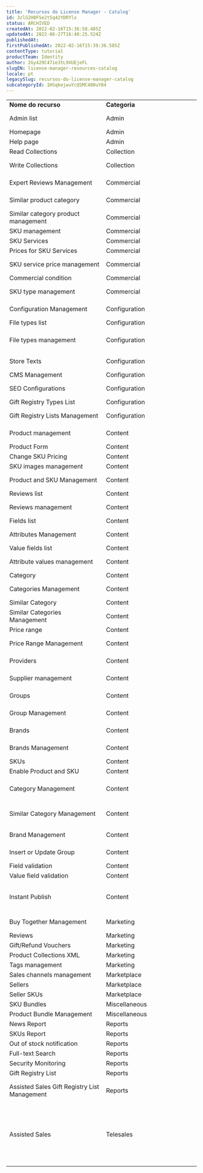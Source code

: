 ```yaml
---
title: 'Recursos do License Manager - Catalog'
id: 3zlG2H8FSe2t5q42YDRYlx
status: ARCHIVED
createdAt: 2022-02-16T15:36:58.485Z
updatedAt: 2022-06-27T16:40:25.524Z
publishedAt: 
firstPublishedAt: 2022-02-16T15:39:36.585Z
contentType: tutorial
productTeam: Identity
author: 2Gy429C47ie3tL9XUEjeFL
slugEN: license-manager-resources-catalog
locale: pt
legacySlug: recursos-do-license-manager-catalog
subcategoryId: 1HSqkejwuYcQSMC400uY84
---
```


<table class="w-100 center mv7 bb b--gray" style="border-spacing: 0px; border-collapse: collapse;">
  <tr class="bb b--muted-3">
   <td class="t-body pa5" style="min-width: 15rem;"><strong>Nome do recurso</strong>
   </td>
   <td class="t-body pa5" style="min-width: 15rem;"><strong>Categoria</strong>
   </td>
   <td class="t-body pa5" style="min-width: 15rem;"><strong>Descrição</strong>
   </td>
  </tr>
  <tr class="bb b--muted-3">
   <td class="t-body pa5" style="min-width: 15rem;">Admin list
   </td>
   <td class="t-body pa5" style="min-width: 15rem;">Admin
   </td>
   <td class="t-body pa5" style="min-width: 15rem;">Lista os administradores do sistema
   </td>
  </tr>
  <tr class="bb b--muted-3">
   <td class="t-body pa5" style="min-width: 15rem;">Homepage
   </td>
   <td class="t-body pa5" style="min-width: 15rem;">Admin
   </td>
   <td class="t-body pa5" style="min-width: 15rem;">Página Inicial
   </td>
  </tr>
  <tr class="bb b--muted-3">
   <td class="t-body pa5" style="min-width: 15rem;">Help page
   </td>
   <td class="t-body pa5" style="min-width: 15rem;">Admin
   </td>
   <td class="t-body pa5" style="min-width: 15rem;">Página inicial de ajuda
   </td>
  </tr>
  <tr class="bb b--muted-3">
   <td class="t-body pa5" style="min-width: 15rem;">Read Collections
   </td>
   <td class="t-body pa5" style="min-width: 15rem;">Collection
   </td>
   <td class="t-body pa5" style="min-width: 15rem;">Permite visualizar coleções
   </td>
  </tr>
  <tr class="bb b--muted-3">
   <td class="t-body pa5" style="min-width: 15rem;">Write Collections
   </td>
   <td class="t-body pa5" style="min-width: 15rem;">Collection
   </td>
   <td class="t-body pa5" style="min-width: 15rem;">Permite criar uma nova coleção de produtos
   </td>
  </tr>
  <tr class="bb b--muted-3">
   <td class="t-body pa5" style="min-width: 15rem;">Expert Reviews Management
   </td>
   <td class="t-body pa5" style="min-width: 15rem;">Commercial
   </td>
   <td class="t-body pa5" style="min-width: 15rem;">Formulário de cadastro de opinião de especialistas
   </td>
  </tr>
  <tr class="bb b--muted-3">
   <td class="t-body pa5" style="min-width: 15rem;">Similar product category
   </td>
   <td class="t-body pa5" style="min-width: 15rem;">Commercial
   </td>
   <td class="t-body pa5" style="min-width: 15rem;">Adicionar uma categoria similar ao produto
   </td>
  </tr>
  <tr class="bb b--muted-3">
   <td class="t-body pa5" style="min-width: 15rem;">Similar category product management
   </td>
   <td class="t-body pa5" style="min-width: 15rem;">Commercial
   </td>
   <td class="t-body pa5" style="min-width: 15rem;">Cadastro de produto categoria similar
   </td>
  </tr>
  <tr class="bb b--muted-3">
   <td class="t-body pa5" style="min-width: 15rem;">SKU management
   </td>
   <td class="t-body pa5" style="min-width: 15rem;">Commercial
   </td>
   <td class="t-body pa5" style="min-width: 15rem;">Formulário de cadastro de sku
   </td>
  </tr>
  <tr class="bb b--muted-3">
   <td class="t-body pa5" style="min-width: 15rem;">SKU Services
   </td>
   <td class="t-body pa5" style="min-width: 15rem;">Commercial
   </td>
   <td class="t-body pa5" style="min-width: 15rem;">Serviços de SKU
   </td>
  </tr>
  <tr class="bb b--muted-3">
   <td class="t-body pa5" style="min-width: 15rem;">Prices for SKU Services
   </td>
   <td class="t-body pa5" style="min-width: 15rem;">Commercial
   </td>
   <td class="t-body pa5" style="min-width: 15rem;">Lista de valores de serviços SKU
   </td>
  </tr>
  <tr class="bb b--muted-3">
   <td class="t-body pa5" style="min-width: 15rem;">SKU service price management
   </td>
   <td class="t-body pa5" style="min-width: 15rem;">Commercial
   </td>
   <td class="t-body pa5" style="min-width: 15rem;">Formulário para cadastro de valor para serviço SKU
   </td>
  </tr>
  <tr class="bb b--muted-3">
   <td class="t-body pa5" style="min-width: 15rem;">Commercial condition
   </td>
   <td class="t-body pa5" style="min-width: 15rem;">Commercial
   </td>
   <td class="t-body pa5" style="min-width: 15rem;">Definição das políticas comerciais
   </td>
  </tr>
  <tr class="bb b--muted-3">
   <td class="t-body pa5" style="min-width: 15rem;">SKU type management
   </td>
   <td class="t-body pa5" style="min-width: 15rem;">Commercial
   </td>
   <td class="t-body pa5" style="min-width: 15rem;">Formulário para cadastro de tipos de serviços de SKU
   </td>
  </tr>
  <tr class="bb b--muted-3">
   <td class="t-body pa5" style="min-width: 15rem;">Configuration Management
   </td>
   <td class="t-body pa5" style="min-width: 15rem;">Configuration
   </td>
   <td class="t-body pa5" style="min-width: 15rem;">Formulário de cadastro de configuração
   </td>
  </tr>
  <tr class="bb b--muted-3">
   <td class="t-body pa5" style="min-width: 15rem;">File types list
   </td>
   <td class="t-body pa5" style="min-width: 15rem;">Configuration
   </td>
   <td class="t-body pa5" style="min-width: 15rem;">Lista de tipos de arquivos
   </td>
  </tr>
  <tr class="bb b--muted-3">
   <td class="t-body pa5" style="min-width: 15rem;">File types management
   </td>
   <td class="t-body pa5" style="min-width: 15rem;">Configuration
   </td>
   <td class="t-body pa5" style="min-width: 15rem;">Formulário para cadastro de tamanhos padrão de imagem e demais arquivos
   </td>
  </tr>
  <tr class="bb b--muted-3">
   <td class="t-body pa5" style="min-width: 15rem;">Store Texts
   </td>
   <td class="t-body pa5" style="min-width: 15rem;">Configuration
   </td>
   <td class="t-body pa5" style="min-width: 15rem;">Ferramenta do desenvolvedor com todos os textos base da loja
   </td>
  </tr>
  <tr class="bb b--muted-3">
   <td class="t-body pa5" style="min-width: 15rem;">CMS Management
   </td>
   <td class="t-body pa5" style="min-width: 15rem;">Configuration
   </td>
   <td class="t-body pa5" style="min-width: 15rem;">Configurações do CMS (Portal)
   </td>
  </tr>
  <tr class="bb b--muted-3">
   <td class="t-body pa5" style="min-width: 15rem;">SEO Configurations
   </td>
   <td class="t-body pa5" style="min-width: 15rem;">Configuration
   </td>
   <td class="t-body pa5" style="min-width: 15rem;">Configurações de Conteudos SEO (Robots.txt)
   </td>
  </tr>
  <tr class="bb b--muted-3">
   <td class="t-body pa5" style="min-width: 15rem;">Gift Registry Types List
   </td>
   <td class="t-body pa5" style="min-width: 15rem;">Configuration
   </td>
   <td class="t-body pa5" style="min-width: 15rem;">Listagem de Tipos de Listas
   </td>
  </tr>
  <tr class="bb b--muted-3">
   <td class="t-body pa5" style="min-width: 15rem;">Gift Registry Lists Management
   </td>
   <td class="t-body pa5" style="min-width: 15rem;">Configuration
   </td>
   <td class="t-body pa5" style="min-width: 15rem;">Formulário de criação e edição de tipos de lista (GiftList)
   </td>
  </tr>
  <tr class="bb b--muted-3">
   <td class="t-body pa5" style="min-width: 15rem;">Product management
   </td>
   <td class="t-body pa5" style="min-width: 15rem;">Content
   </td>
   <td class="t-body pa5" style="min-width: 15rem;">Visualizar a tela de cadastro e alteração de produto
   </td>
  </tr>
  <tr class="bb b--muted-3">
   <td class="t-body pa5" style="min-width: 15rem;">Product Form
   </td>
   <td class="t-body pa5" style="min-width: 15rem;">Content
   </td>
   <td class="t-body pa5" style="min-width: 15rem;">Acesso à tela do produto
   </td>
  </tr>
  <tr class="bb b--muted-3">
   <td class="t-body pa5" style="min-width: 15rem;">Change SKU Pricing
   </td>
   <td class="t-body pa5" style="min-width: 15rem;">Content
   </td>
   <td class="t-body pa5" style="min-width: 15rem;">Alterar preços de SKUs
   </td>
  </tr>
  <tr class="bb b--muted-3">
   <td class="t-body pa5" style="min-width: 15rem;">SKU images management
   </td>
   <td class="t-body pa5" style="min-width: 15rem;">Content
   </td>
   <td class="t-body pa5" style="min-width: 15rem;">Inserir e alterar imagens de SKU
   </td>
  </tr>
  <tr class="bb b--muted-3">
   <td class="t-body pa5" style="min-width: 15rem;">Product and SKU Management
   </td>
   <td class="t-body pa5" style="min-width: 15rem;">Content
   </td>
   <td class="t-body pa5" style="min-width: 15rem;">Alteração e inclusão de produto e SKU
   </td>
  </tr>
  <tr class="bb b--muted-3">
   <td class="t-body pa5" style="min-width: 15rem;">Reviews list
   </td>
   <td class="t-body pa5" style="min-width: 15rem;">Content
   </td>
   <td class="t-body pa5" style="min-width: 15rem;">Lista todas as avaliações
   </td>
  </tr>
  <tr class="bb b--muted-3">
   <td class="t-body pa5" style="min-width: 15rem;">Reviews management
   </td>
   <td class="t-body pa5" style="min-width: 15rem;">Content
   </td>
   <td class="t-body pa5" style="min-width: 15rem;">Formulário de cadastro de avaliação
   </td>
  </tr>
  <tr class="bb b--muted-3">
   <td class="t-body pa5" style="min-width: 15rem;">Fields list
   </td>
   <td class="t-body pa5" style="min-width: 15rem;">Content
   </td>
   <td class="t-body pa5" style="min-width: 15rem;">Lista todos os campos do sistema
   </td>
  </tr>
  <tr class="bb b--muted-3">
   <td class="t-body pa5" style="min-width: 15rem;">Attributes Management
   </td>
   <td class="t-body pa5" style="min-width: 15rem;">Content
   </td>
   <td class="t-body pa5" style="min-width: 15rem;">Formulário para cadastro de campos
   </td>
  </tr>
  <tr class="bb b--muted-3">
   <td class="t-body pa5" style="min-width: 15rem;">Value fields list
   </td>
   <td class="t-body pa5" style="min-width: 15rem;">Content
   </td>
   <td class="t-body pa5" style="min-width: 15rem;">Liste de valores de um campo
   </td>
  </tr>
  <tr class="bb b--muted-3">
   <td class="t-body pa5" style="min-width: 15rem;">Attribute values management
   </td>
   <td class="t-body pa5" style="min-width: 15rem;">Content
   </td>
   <td class="t-body pa5" style="min-width: 15rem;">Formulário de cadastro de um campo
   </td>
  </tr>
  <tr class="bb b--muted-3">
   <td class="t-body pa5" style="min-width: 15rem;">Category
   </td>
   <td class="t-body pa5" style="min-width: 15rem;">Content
   </td>
   <td class="t-body pa5" style="min-width: 15rem;">Lista todas as categorias
   </td>
  </tr>
  <tr class="bb b--muted-3">
   <td class="t-body pa5" style="min-width: 15rem;">Categories Management
   </td>
   <td class="t-body pa5" style="min-width: 15rem;">Content
   </td>
   <td class="t-body pa5" style="min-width: 15rem;">Formulário de cadastro de categoria
   </td>
  </tr>
  <tr class="bb b--muted-3">
   <td class="t-body pa5" style="min-width: 15rem;">Similar Category
   </td>
   <td class="t-body pa5" style="min-width: 15rem;">Content
   </td>
   <td class="t-body pa5" style="min-width: 15rem;">Lista todas as categorias similares
   </td>
  </tr>
  <tr class="bb b--muted-3">
   <td class="t-body pa5" style="min-width: 15rem;">Similar Categories Management
   </td>
   <td class="t-body pa5" style="min-width: 15rem;">Content
   </td>
   <td class="t-body pa5" style="min-width: 15rem;">Formulário de categorias similares
   </td>
  </tr>
  <tr class="bb b--muted-3">
   <td class="t-body pa5" style="min-width: 15rem;">Price range
   </td>
   <td class="t-body pa5" style="min-width: 15rem;">Content
   </td>
   <td class="t-body pa5" style="min-width: 15rem;">Lista todas as faixas de preços
   </td>
  </tr>
  <tr class="bb b--muted-3">
   <td class="t-body pa5" style="min-width: 15rem;">Price Range Management
   </td>
   <td class="t-body pa5" style="min-width: 15rem;">Content
   </td>
   <td class="t-body pa5" style="min-width: 15rem;">Formulário para cadastro de preços
   </td>
  </tr>
  <tr class="bb b--muted-3">
   <td class="t-body pa5" style="min-width: 15rem;">Providers
   </td>
   <td class="t-body pa5" style="min-width: 15rem;">Content
   </td>
   <td class="t-body pa5" style="min-width: 15rem;">Lista os fornecedores cadastros no sistema
   </td>
  </tr>
  <tr class="bb b--muted-3">
   <td class="t-body pa5" style="min-width: 15rem;">Supplier management
   </td>
   <td class="t-body pa5" style="min-width: 15rem;">Content
   </td>
   <td class="t-body pa5" style="min-width: 15rem;">Formulário de cadastro de fornecedor
   </td>
  </tr>
  <tr class="bb b--muted-3">
   <td class="t-body pa5" style="min-width: 15rem;">Groups
   </td>
   <td class="t-body pa5" style="min-width: 15rem;">Content
   </td>
   <td class="t-body pa5" style="min-width: 15rem;">Lista todos os grupos de categoria
   </td>
  </tr>
  <tr class="bb b--muted-3">
   <td class="t-body pa5" style="min-width: 15rem;">Group Management
   </td>
   <td class="t-body pa5" style="min-width: 15rem;">Content
   </td>
   <td class="t-body pa5" style="min-width: 15rem;">Formulário de cadastro de grupos de categoria
   </td>
  </tr>
  <tr class="bb b--muted-3">
   <td class="t-body pa5" style="min-width: 15rem;">Brands
   </td>
   <td class="t-body pa5" style="min-width: 15rem;">Content
   </td>
   <td class="t-body pa5" style="min-width: 15rem;">Lista todas as marcas cadastradas
   </td>
  </tr>
  <tr class="bb b--muted-3">
   <td class="t-body pa5" style="min-width: 15rem;">Brands Management
   </td>
   <td class="t-body pa5" style="min-width: 15rem;">Content
   </td>
   <td class="t-body pa5" style="min-width: 15rem;">Formulário para cadastro de marcas
   </td>
  </tr>
  <tr class="bb b--muted-3">
   <td class="t-body pa5" style="min-width: 15rem;">SKUs
   </td>
   <td class="t-body pa5" style="min-width: 15rem;">Content
   </td>
   <td class="t-body pa5" style="min-width: 15rem;">Lista todos SKUs cadastrados
   </td>
  </tr>
  <tr class="bb b--muted-3">
   <td class="t-body pa5" style="min-width: 15rem;">Enable Product and SKU
   </td>
   <td class="t-body pa5" style="min-width: 15rem;">Content
   </td>
   <td class="t-body pa5" style="min-width: 15rem;">Ativação de produto e de SKU
   </td>
  </tr>
  <tr class="bb b--muted-3">
   <td class="t-body pa5" style="min-width: 15rem;">Category Management
   </td>
   <td class="t-body pa5" style="min-width: 15rem;">Content
   </td>
   <td class="t-body pa5" style="min-width: 15rem;">Verificação de acesso para inclusão ou alteração de nova categoria
   </td>
  </tr>
  <tr class="bb b--muted-3">
   <td class="t-body pa5" style="min-width: 15rem;">Similar Category Management
   </td>
   <td class="t-body pa5" style="min-width: 15rem;">Content
   </td>
   <td class="t-body pa5" style="min-width: 15rem;">Verificação de acesso para inclusão ou alteração de nova categoria similar
   </td>
  </tr>
  <tr class="bb b--muted-3">
   <td class="t-body pa5" style="min-width: 15rem;">Brand Management
   </td>
   <td class="t-body pa5" style="min-width: 15rem;">Content
   </td>
   <td class="t-body pa5" style="min-width: 15rem;">Validação para inserção ou alteração de marca
   </td>
  </tr>
  <tr class="bb b--muted-3">
   <td class="t-body pa5" style="min-width: 15rem;">Insert or Update Group
   </td>
   <td class="t-body pa5" style="min-width: 15rem;">Content
   </td>
   <td class="t-body pa5" style="min-width: 15rem;">Inserir ou alterar dentro da grupo de categoria
   </td>
  </tr>
  <tr class="bb b--muted-3">
   <td class="t-body pa5" style="min-width: 15rem;">Field validation
   </td>
   <td class="t-body pa5" style="min-width: 15rem;">Content
   </td>
   <td class="t-body pa5" style="min-width: 15rem;">Validação de campo
   </td>
  </tr>
  <tr class="bb b--muted-3">
   <td class="t-body pa5" style="min-width: 15rem;">Value field validation
   </td>
   <td class="t-body pa5" style="min-width: 15rem;">Content
   </td>
   <td class="t-body pa5" style="min-width: 15rem;">Validação de campo valor
   </td>
  </tr>
  <tr class="bb b--muted-3">
   <td class="t-body pa5" style="min-width: 15rem;">Instant Publish
   </td>
   <td class="t-body pa5" style="min-width: 15rem;">Content
   </td>
   <td class="t-body pa5" style="min-width: 15rem;">Este recurso permite que um usuário publique instantaneamente um produto usando o Instant Publish IO App
   </td>
  </tr>
  <tr class="bb b--muted-3">
   <td class="t-body pa5" style="min-width: 15rem;">Buy Together Management
   </td>
   <td class="t-body pa5" style="min-width: 15rem;">Marketing
   </td>
   <td class="t-body pa5" style="min-width: 15rem;">Formulário de cadastro de compre junto
   </td>
  </tr>
  <tr class="bb b--muted-3">
   <td class="t-body pa5" style="min-width: 15rem;">Reviews
   </td>
   <td class="t-body pa5" style="min-width: 15rem;">Marketing
   </td>
   <td class="t-body pa5" style="min-width: 15rem;">Banco de avaliações de SKU
   </td>
  </tr>
  <tr class="bb b--muted-3">
   <td class="t-body pa5" style="min-width: 15rem;">Gift/Refund Vouchers
   </td>
   <td class="t-body pa5" style="min-width: 15rem;">Marketing
   </td>
   <td class="t-body pa5" style="min-width: 15rem;">Cria Vale Compra
   </td>
  </tr>
  <tr class="bb b--muted-3">
   <td class="t-body pa5" style="min-width: 15rem;">Product Collections XML
   </td>
   <td class="t-body pa5" style="min-width: 15rem;">Marketing
   </td>
   <td class="t-body pa5" style="min-width: 15rem;">XML de Coleções
   </td>
  </tr>
  <tr class="bb b--muted-3">
   <td class="t-body pa5" style="min-width: 15rem;">Tags management
   </td>
   <td class="t-body pa5" style="min-width: 15rem;">Marketing
   </td>
   <td class="t-body pa5" style="min-width: 15rem;">Controle de Palavras - Tags
   </td>
  </tr>
  <tr class="bb b--muted-3">
   <td class="t-body pa5" style="min-width: 15rem;">Sales channels management
   </td>
   <td class="t-body pa5" style="min-width: 15rem;">Marketplace
   </td>
   <td class="t-body pa5" style="min-width: 15rem;">Lista de políticas comerciais
   </td>
  </tr>
  <tr class="bb b--muted-3">
   <td class="t-body pa5" style="min-width: 15rem;">Sellers
   </td>
   <td class="t-body pa5" style="min-width: 15rem;">Marketplace
   </td>
   <td class="t-body pa5" style="min-width: 15rem;">Lista de Sellers (Lojas)
   </td>
  </tr>
  <tr class="bb b--muted-3">
   <td class="t-body pa5" style="min-width: 15rem;">Seller SKUs
   </td>
   <td class="t-body pa5" style="min-width: 15rem;">Marketplace
   </td>
   <td class="t-body pa5" style="min-width: 15rem;">Lista SKU Sellers
   </td>
  </tr>
  <tr class="bb b--muted-3">
   <td class="t-body pa5" style="min-width: 15rem;">SKU Bundles
   </td>
   <td class="t-body pa5" style="min-width: 15rem;">Miscellaneous
   </td>
   <td class="t-body pa5" style="min-width: 15rem;">Interface dos Kits com os SKUs
   </td>
  </tr>
  <tr class="bb b--muted-3">
   <td class="t-body pa5" style="min-width: 15rem;">Product Bundle Management
   </td>
   <td class="t-body pa5" style="min-width: 15rem;">Miscellaneous
   </td>
   <td class="t-body pa5" style="min-width: 15rem;">Formulário para cadastro de kits
   </td>
  </tr>
  <tr class="bb b--muted-3">
   <td class="t-body pa5" style="min-width: 15rem;">News Report
   </td>
   <td class="t-body pa5" style="min-width: 15rem;">Reports
   </td>
   <td class="t-body pa5" style="min-width: 15rem;">Relatório de Newsletter
   </td>
  </tr>
  <tr class="bb b--muted-3">
   <td class="t-body pa5" style="min-width: 15rem;">SKUs Report
   </td>
   <td class="t-body pa5" style="min-width: 15rem;">Reports
   </td>
   <td class="t-body pa5" style="min-width: 15rem;">Relatório SKUs
   </td>
  </tr>
  <tr class="bb b--muted-3">
   <td class="t-body pa5" style="min-width: 15rem;">Out of stock notification
   </td>
   <td class="t-body pa5" style="min-width: 15rem;">Reports
   </td>
   <td class="t-body pa5" style="min-width: 15rem;">Relatório Solicitação de Avise-Me
   </td>
  </tr>
  <tr class="bb b--muted-3">
   <td class="t-body pa5" style="min-width: 15rem;">Full-text Search
   </td>
   <td class="t-body pa5" style="min-width: 15rem;">Reports
   </td>
   <td class="t-body pa5" style="min-width: 15rem;">Relatório de buscas Full-text
   </td>
  </tr>
  <tr class="bb b--muted-3">
   <td class="t-body pa5" style="min-width: 15rem;">Security Monitoring
   </td>
   <td class="t-body pa5" style="min-width: 15rem;">Reports
   </td>
   <td class="t-body pa5" style="min-width: 15rem;">Monitoramento de Segurança
   </td>
  </tr>
  <tr class="bb b--muted-3">
   <td class="t-body pa5" style="min-width: 15rem;">Gift Registry List
   </td>
   <td class="t-body pa5" style="min-width: 15rem;">Reports
   </td>
   <td class="t-body pa5" style="min-width: 15rem;">Ver todas as listas (GiftList)
   </td>
  </tr>
  <tr class="bb b--muted-3">
   <td class="t-body pa5" style="min-width: 15rem;">Assisted Sales Gift Registry List Management
   </td>
   <td class="t-body pa5" style="min-width: 15rem;">Reports
   </td>
   <td class="t-body pa5" style="min-width: 15rem;">Permite ao administrador gerenciar listas de um usuário no Site, como se fosse o próprio.
   </td>
  </tr>
  <tr class="bb b--muted-3">
   <td class="t-body pa5" style="min-width: 15rem;">Assisted Sales
   </td>
   <td class="t-body pa5" style="min-width: 15rem;">Telesales
   </td>
   <td class="t-body pa5" style="min-width: 15rem;">Após o login o usuario é redirecionado para o site de televendas www.sualoja.com.br/a/televendas. Dessa forma, o operador pode fazer operações na loja em nome do cliente. Uma barra aparecerá no topo da tela.
   </td>
  </tr>
</table>

